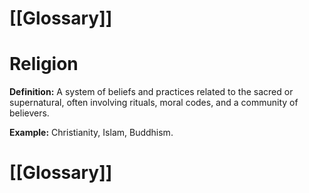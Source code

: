 # [[Glossary]]

# Religion

**Definition:**  A system of beliefs and practices related to the sacred or supernatural, often involving rituals, moral codes, and a community of believers.

**Example:**  Christianity, Islam, Buddhism.

# [[Glossary]]